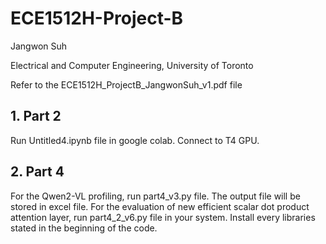 # ECE1512H-Project-B
Jangwon Suh

Electrical and Computer Engineering, University of Toronto

Refer to the ECE1512H_ProjectB_JangwonSuh_v1.pdf file


## 1. **Part 2**

Run Untitled4.ipynb file in google colab. Connect to T4 GPU.


## 2. **Part 4**

For the Qwen2-VL profiling, run part4_v3.py file. The output file will be stored in excel file. For the evaluation of new efficient scalar dot product attention layer, run part4_2_v6.py file in your system.
Install every libraries stated in the beginning of the code.
